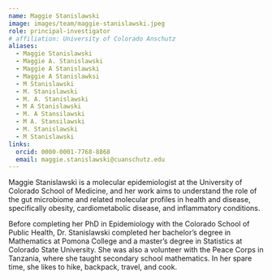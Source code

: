 ```yaml
---
name: Maggie Stanislawski
image: images/team/maggie-stanislawski.jpeg
role: principal-investigator
# affiliation: University of Colorado Anschutz
aliases:
  - Maggie Stanislawski
  - Maggie A. Stanislawski
  - Maggie A Stanislawski
  - Maggie A Stanislawksi
  - M Stanislawski
  - M. Stanislawski
  - M. A. Stanislawski
  - M A Stanislawski
  - M. A Stansilawski
  - M A. Stansilawski
  - M. Stanislawski
  - M Stanislawski
links:
  orcid: 0000-0001-7768-8868
  email: maggie.stanislawski@cuanschutz.edu
---
```


Maggie Stanislawski is a molecular epidemiologist at the University of Colorado School of Medicine, and her work aims to understand the role of the gut microbiome and related molecular profiles in health and disease, specifically obesity, cardiometabolic disease, and inflammatory conditions.

Before completing her PhD in Epidemiology with the Colorado School of Public Health, Dr. Stanislawski completed her bachelor’s degree in Mathematics at Pomona College and a master’s degree in Statistics at Colorado State University. She was also a volunteer with the Peace Corps in Tanzania, where she taught secondary school mathematics. In her spare time, she likes to hike, backpack, travel, and cook.
